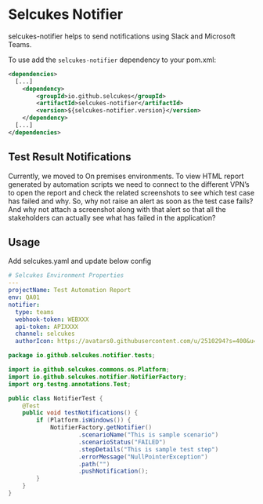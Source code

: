 # Selcukes Notifier

selcukes-notifier helps to send notifications using Slack and Microsoft Teams.

To use add the `selcukes-notifier` dependency to your pom.xml:

```xml
<dependencies>
  [...]
    <dependency>
        <groupId>io.github.selcukes</groupId>
        <artifactId>selcukes-notifier</artifactId>
        <version>${selcukes-notifier.version}</version>
    </dependency>
  [...]
</dependencies>

```

## Test Result Notifications
Currently, we moved to On premises environments. To view HTML report generated by automation scripts we need to connect to the different VPN’s to open the report and check the related screenshots to see which test case has failed and why.
So, why not raise an alert as soon as the test case fails? And why not attach a screenshot along with that alert so that all the stakeholders can actually see what has failed in the application?

## Usage
Add selcukes.yaml and update below config
```yaml
# Selcukes Environment Properties
---
projectName: Test Automation Report
env: QA01
notifier:
  type: teams
  webhook-token: WEBXXX
  api-token: APIXXXX
  channel: selcukes
  authorIcon: https://avatars0.githubusercontent.com/u/2510294?s=400&u=5d6412ba1dd13052992ff66317ae28d007a971d3&v=4

```
```java
package io.github.selcukes.notifier.tests;

import io.github.selcukes.commons.os.Platform;
import io.github.selcukes.notifier.NotifierFactory;
import org.testng.annotations.Test;

public class NotifierTest {
    @Test
    public void testNotifications() {
        if (Platform.isWindows()) {
            NotifierFactory.getNotifier()
                    .scenarioName("This is sample scenario")
                    .scenarioStatus("FAILED")
                    .stepDetails("This is sample test step")
                    .errorMessage("NullPointerException")
                    .path("")
                    .pushNotification();
        }
    }
}
```